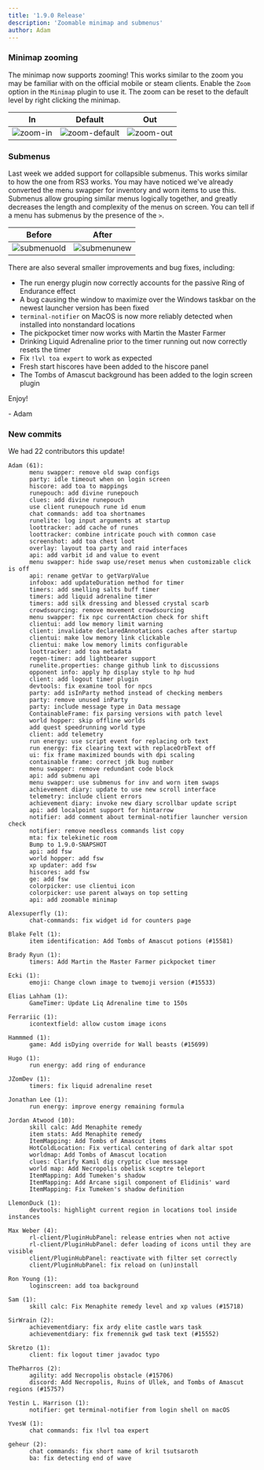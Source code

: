 ```yaml
---
title: '1.9.0 Release'
description: 'Zoomable minimap and submenus'
author: Adam
---
```


### Minimap zooming

The minimap now supports zooming! This works similar to the zoom you may be familiar with on the official mobile or steam clients. Enable the `Zoom` option in the `Minimap` plugin to use it. The zoom can be reset to the default level by right clicking the minimap.

| In                                              | Default                                                   | Out                                               |
| ----------------------------------------------- | --------------------------------------------------------- | ------------------------------------------------- |
| ![zoom-in](/img/blog/1.9.0-Release/zoom-in.png) | ![zoom-default](/img/blog/1.9.0-Release/zoom-default.png) | ![zoom-out](/img/blog/1.9.0-Release/zoom-out.png) |

### Submenus

Last week we added support for collapsible submenus. This works similar to how the one from RS3 works. You may have noticed we've already converted the menu swapper for inventory and worn items to use this. Submenus allow grouping similar menus logically together, and greatly decreases the length and complexity of the menus on screen. You can tell if a menu has submenus by the presence of the `>`.

| Before                                                | After                                                 |
| ----------------------------------------------------- | ----------------------------------------------------- |
| ![submenuold](/img/blog/1.9.0-Release/submenuold.png) | ![submenunew](/img/blog/1.9.0-Release/submenunew.png) |

There are also several smaller improvements and bug fixes, including:

- The run energy plugin now correctly accounts for the passive Ring of Endurance effect
- A bug causing the window to maximize over the Windows taskbar on the newest launcher version has been fixed
- `terminal-notifier` on MacOS is now more reliably detected when installed into nonstandard locations
- The pickpocket timer now works with Martin the Master Farmer
- Drinking Liquid Adrenaline prior to the timer running out now correctly resets the timer
- Fix `!lvl toa expert` to work as expected
- Fresh start hiscores have been added to the hiscore panel
- The Tombs of Amascut background has been added to the login screen plugin

Enjoy!

\- Adam

### New commits

We had 22 contributors this update!

```
Adam (61):
      menu swapper: remove old swap configs
      party: idle timeout when on login screen
      hiscore: add toa to mappings
      runepouch: add divine runepouch
      clues: add divine runepouch
      use client runepouch rune id enum
      chat commands: add toa shortnames
      runelite: log input arguments at startup
      loottracker: add cache of runes
      loottracker: combine intricate pouch with common case
      screenshot: add toa chest loot
      overlay: layout toa party and raid interfaces
      api: add varbit id and value to event
      menu swapper: hide swap use/reset menus when customizable click is off
      api: rename getVar to getVarpValue
      infobox: add updateDuration method for timer
      timers: add smelling salts buff timer
      timers: add liquid adrenaline timer
      timers: add silk dressing and blessed crystal scarb
      crowdsourcing: remove movement crowdsourcing
      menu swapper: fix npc currentAction check for shift
      clientui: add low memory limit warning
      client: invalidate declaredAnnotations caches after startup
      clientui: make low memory link clickable
      clientui: make low memory limits configurable
      loottracker: add toa metadata
      regen-timer: add lightbearer support
      runelite.properties: change github link to discussions
      opponent info: apply hp display style to hp hud
      client: add logout timer plugin
      devtools: fix examine tool for npcs
      party: add isInParty method instead of checking members
      party: remove unused inParty
      party: include message type in Data message
      ContainableFrame: fix parsing versions with patch level
      world hopper: skip offline worlds
      add quest speedrunning world type
      client: add telemetry
      run energy: use script event for replacing orb text
      run energy: fix clearing text with replaceOrbText off
      ui: fix frame maximized bounds with dpi scaling
      containable frame: correct jdk bug number
      menu swapper: remove redundant code block
      api: add submenu api
      menu swapper: use submenus for inv and worn item swaps
      achievement diary: update to use new scroll interface
      telemetry: include client errors
      achievement diary: invoke new diary scrollbar update script
      api: add localpoint support for hintarrow
      notifier: add comment about terminal-notifier launcher version check
      notifier: remove needless commands list copy
      mta: fix telekinetic room
      Bump to 1.9.0-SNAPSHOT
      api: add fsw
      world hopper: add fsw
      xp updater: add fsw
      hiscores: add fsw
      ge: add fsw
      colorpicker: use clientui icon
      colorpicker: use parent always on top setting
      api: add zoomable minimap

Alexsuperfly (1):
      chat-commands: fix widget id for counters page

Blake Felt (1):
      item identification: Add Tombs of Amascut potions (#15581)

Brady Ryun (1):
      timers: Add Martin the Master Farmer pickpocket timer

Ecki (1):
      emoji: Change clown image to twemoji version (#15533)

Elias Lahham (1):
      GameTimer: Update Liq Adrenaline time to 150s

Ferrariic (1):
      icontextfield: allow custom image icons

Hammmed (1):
      game: Add isDying override for Wall beasts (#15699)

Hugo (1):
      run energy: add ring of endurance

JZomDev (1):
      timers: fix liquid adrenaline reset

Jonathan Lee (1):
      run energy: improve energy remaining formula

Jordan Atwood (10):
      skill calc: Add Menaphite remedy
      item stats: Add Menaphite remedy
      ItemMapping: Add Tombs of Amascut items
      HotColdLocation: Fix vertical centering of dark altar spot
      worldmap: Add Tombs of Amascut location
      clues: Clarify Kamil dig cryptic clue message
      world map: Add Necropolis obelisk sceptre teleport
      ItemMapping: Add Tumeken's shadow
      ItemMapping: Add Arcane sigil component of Elidinis' ward
      ItemMapping: Fix Tumeken's shadow definition

LlemonDuck (1):
      devtools: highlight current region in locations tool inside instances

Max Weber (4):
      rl-client/PluginHubPanel: release entries when not active
      rl-client/PluginHubPanel: defer loading of icons until they are visible
      client/PluginHubPanel: reactivate with filter set correctly
      client/PluginHubPanel: fix reload on (un)install

Ron Young (1):
      loginscreen: add toa background

Sam (1):
      skill calc: Fix Menaphite remedy level and xp values (#15718)

SirWrain (2):
      achievementdiary: fix ardy elite castle wars task
      achievementdiary: fix fremennik gwd task text (#15552)

Skretzo (1):
      client: fix logout timer javadoc typo

ThePharros (2):
      agility: add Necropolis obstacle (#15706)
      discord: Add Necropolis, Ruins of Ullek, and Tombs of Amascut regions (#15757)

Yestin L. Harrison (1):
      notifier: get terminal-notifier from login shell on macOS

YvesW (1):
      chat commands: fix !lvl toa expert

geheur (2):
      chat commands: fix short name of kril tsutsaroth
      ba: fix detecting end of wave
```
